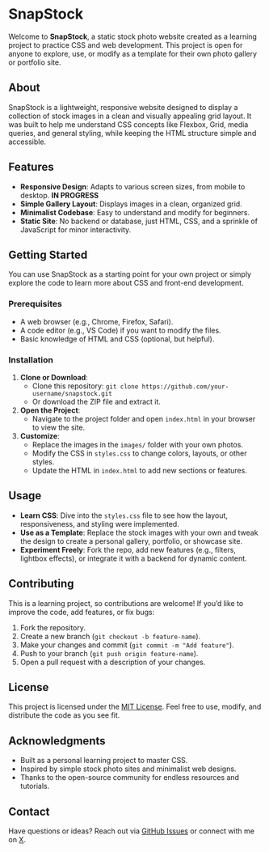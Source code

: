 # SnapStock

Welcome to **SnapStock**, a static stock photo website created as a learning project to practice CSS and web development. This project is open for anyone to explore, use, or modify as a template for their own photo gallery or portfolio site.

## About
SnapStock is a lightweight, responsive website designed to display a collection of stock images in a clean and visually appealing grid layout. It was built to help me understand CSS concepts like Flexbox, Grid, media queries, and general styling, while keeping the HTML structure simple and accessible.

## Features
- **Responsive Design**: Adapts to various screen sizes, from mobile to desktop. **IN PROGRESS**
- **Simple Gallery Layout**: Displays images in a clean, organized grid.
- **Minimalist Codebase**: Easy to understand and modify for beginners.
- **Static Site**: No backend or database, just HTML, CSS, and a sprinkle of JavaScript for minor interactivity.

## Getting Started
You can use SnapStock as a starting point for your own project or simply explore the code to learn more about CSS and front-end development.

### Prerequisites
- A web browser (e.g., Chrome, Firefox, Safari).
- A code editor (e.g., VS Code) if you want to modify the files.
- Basic knowledge of HTML and CSS (optional, but helpful).

### Installation
1. **Clone or Download**:
   - Clone this repository: `git clone https://github.com/your-username/snapstock.git`
   - Or download the ZIP file and extract it.
2. **Open the Project**:
   - Navigate to the project folder and open `index.html` in your browser to view the site.
3. **Customize**:
   - Replace the images in the `images/` folder with your own photos.
   - Modify the CSS in `styles.css` to change colors, layouts, or other styles.
   - Update the HTML in `index.html` to add new sections or features.

## Usage
- **Learn CSS**: Dive into the `styles.css` file to see how the layout, responsiveness, and styling were implemented.
- **Use as a Template**: Replace the stock images with your own and tweak the design to create a personal gallery, portfolio, or showcase site.
- **Experiment Freely**: Fork the repo, add new features (e.g., filters, lightbox effects), or integrate it with a backend for dynamic content.

## Contributing
This is a learning project, so contributions are welcome! If you’d like to improve the code, add features, or fix bugs:
1. Fork the repository.
2. Create a new branch (`git checkout -b feature-name`).
3. Make your changes and commit (`git commit -m "Add feature"`).
4. Push to your branch (`git push origin feature-name`).
5. Open a pull request with a description of your changes.

## License
This project is licensed under the [MIT License](LICENSE). Feel free to use, modify, and distribute the code as you see fit.

## Acknowledgments
- Built as a personal learning project to master CSS.
- Inspired by simple stock photo sites and minimalist web designs.
- Thanks to the open-source community for endless resources and tutorials.

## Contact
Have questions or ideas? Reach out via [GitHub Issues](https://github.com/karmawastakenalready/snapstock/issues) or connect with me on [X](https://x.com/mynamekarma).
